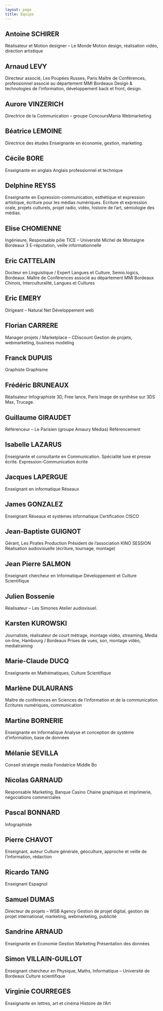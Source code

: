```yaml
---
layout: page
title: Equipe
---
```


## Antoine SCHIRER
Réalisateur et Motion designer – Le Monde
Motion design, réalisation vidéo, direction artistique


## Arnaud LEVY
Directeur associé, Les Poupées Russes, Paris
Maître de Conférences, professionnel associé au département MMI Bordeaux
Design & technologies de l’information, développement back et front, design.


## Aurore VINZERICH
Directrice de la Communication – groupe ConcoursMania
Webmarketing


## Béatrice LEMOINE
Directrice des études
Enseignante en économie, gestion, marketing.


## Cécile BORE
Enseignante en anglais
Anglais professionnel et technique


## Delphine REYSS
Enseignante en Expression-communication, esthétique et expression artistique, écriture pour les médias numériques.
Ecriture et expression orale, projets culturels, projet radio, vidéo, histoire de l’art, sémiologie des médias.


## Elise CHOMIENNE
Ingénieure, Responsable pôle TICE – Université Michel de Montaigne Bordeaux 3
E-réputation, veille informationnelle


## Eric CATTELAIN
Docteur en Linguistique / Expert Langues et Culture, Semio.logics, Bordeaux.
Maître de Conférences associé au département MMI Bordeaux
Chinois, Interculturalité, Langues et Cultures


## Eric EMERY
Dirigeant – Natural Net
Développement web


## Florian CARRERE
Manager projets / Marketplace – CDiscount
Gestion de projets, webmarketing, business modeling


## Franck DUPUIS
Graphiste
Graphisme


## Frédéric BRUNEAUX
Réalisateur Infographiste 3D, Free lance, Paris
Image de synthèse sur 3DS Max, Trucage.


## Guillaume GIRAUDET
Référenceur – Le Parisien (groupe Amaury Médias)
Référencement


## Isabelle LAZARUS
Enseignante et consultante en Communication. Spécialité luxe et presse écrite.
Expression-Communication écrite


## Jacques LAPERGUE
Enseignant en informatique
Réseaux


## James GONZALEZ
Enseignant
Réseaux et systèmes informatique
Certification CISCO


## Jean-Baptiste GUIGNOT
Gérant, Les Pirates Production
Président de l’association KINO SESSION
Réalisation audiovisuelle (écriture, tournage, montage)


## Jean Pierre SALMON
Enseignant chercheur en Informatique
Développement et Culture Scientifique


## Julien Bossenie
Réalisateur – Les Simones
Atelier audiovisuel.


## Karsten KUROWSKI
Journaliste, réalisateur de court métrage, montage vidéo, streaming, Media on-line, Hambourg / Bordeaux
Prises de vues, son, montage vidéo, mediatraining


## Marie-Claude DUCQ
Enseignante en Mathématiques, Culture Scientifique


## Marlène DULAURANS
Maître de conférences en Sciences de l’information et de la communication
Écritures numériques, communication


## Martine BORNERIE
Enseignante en Informatique
Analyse et conception de système d’information, base de données


## Mélanie SEVILLA
Conseil strategie media
Fondatrice Middle Bo


## Nicolas GARNAUD
Responsable Marketing, Banque Casino
Chaine graphique et imprimerie, négociations commerciales


## Pascal BONNARD
Infographiste


## Pierre CHAVOT
Enseignant, auteur
Culture générale, géoculture, approche et veille de l’information, rédaction


## Ricardo TANG
Enseignant
Espagnol


## Samuel DUMAS
Directeur de projets – WSB Agency
Gestion de projet digital, gestion de projet international, marketing, webmarketing, publicité


## Sandrine ARNAUD
Enseignante en Economie Gestion Marketing
Présentation des données


## Simon VILLAIN-GUILLOT
Enseignant chercheur en Physique, Maths, Informatique – Université de Bordeaux
Culture scientifique


## Virginie COURREGES
Enseignante en lettres, art et cinéma
Histoire de l’Art

